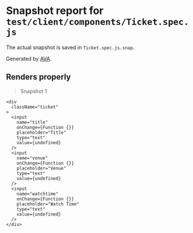 # Snapshot report for `test/client/components/Ticket.spec.js`

The actual snapshot is saved in `Ticket.spec.js.snap`.

Generated by [AVA](https://ava.li).

## Renders properly

> Snapshot 1

    <div
      className="ticket"
    >
      <input
        name="title"
        onChange={Function {}}
        placeholder="Title"
        type="text"
        value={undefined}
      />
      <input
        name="venue"
        onChange={Function {}}
        placeholder="Venue"
        type="text"
        value={undefined}
      />
      <input
        name="watchtime"
        onChange={Function {}}
        placeholder="Watch Time"
        type="text"
        value={undefined}
      />
    </div>
